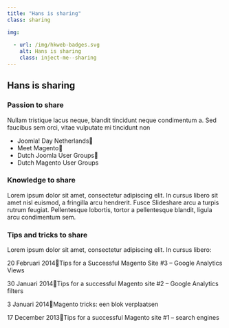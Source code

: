 ```yaml
---
title: "Hans is sharing"
class: sharing

img:
 
  - url: /img/hkweb-badges.svg
    alt: Hans is sharing
    class: inject-me--sharing
---
```


## Hans is sharing

### Passion to share

Nullam tristique lacus neque, blandit tincidunt neque condimentum a. Sed faucibus sem orci, vitae vulputate mi tincidunt non

* Joomla! Day Netherlands
* Meet Magento
* Dutch Joomla User Groups
* Dutch Magento User Groups

### Knowledge to share

Lorem ipsum dolor sit amet, consectetur adipiscing elit. In cursus libero sit amet nisl euismod, a fringilla arcu hendrerit. Fusce Slideshare arcu a turpis rutrum feugiat. 
Pellentesque lobortis, tortor a pellentesque blandit, ligula arcu condimentum sem.

### Tips and tricks to share

Lorem ipsum dolor sit amet, consectetur adipiscing elit. In cursus libero:

20 Februari 2014Tips for a Successful Magento Site #3 – Google Analytics Views

30 Januari 2014Tips for a successful Magento site #2 – Google Analytics filters

3 Januari 2014Magento tricks: een blok verplaatsen

17 December 2013Tips for a successful Magento site #1 – search engines
